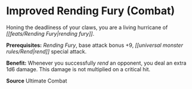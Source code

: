 ﻿---
cssclass: [feats]

---
# Improved Rending Fury (Combat)

Honing the deadliness of your claws, you are a living hurricane of _[[feats/Rending Fury|rending fury]]_.

**Prerequisites:** _Rending Fury_, base attack bonus +9, _[[universal monster rules/Rend|rend]]_ special attack.

**Benefit:** Whenever you successfully _rend_ an opponent, you deal an extra 1d6 damage. This damage is not multiplied on a critical hit.

**Source** Ultimate Combat